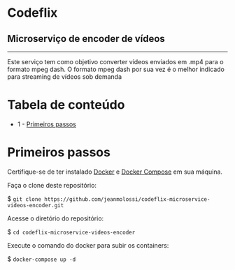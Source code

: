 # Codeflix

## Microserviço de encoder de vídeos

---

Este serviço tem como objetivo converter vídeos enviados em .mp4 para o formato mpeg dash.
O formato mpeg dash por sua vez é o melhor indicado para streaming de vídeos sob demanda

# Tabela de conteúdo

- 1 - [Primeiros passos](#primeiros-passos)

# Primeiros passos

Certifique-se de ter instalado [Docker](https://docs.docker.com/engine/install/ubuntu/) e [Docker Compose](https://docs.docker.com/compose/install/) em sua máquina.

Faça o clone deste repositório:

$ `git clone https://github.com/jeanmolossi/codeflix-microservice-videos-encoder.git`

Acesse o diretório do repositório:

$ `cd codeflix-microservice-videos-encoder`

Execute o comando do docker para subir os containers:

$ `docker-compose up -d`
